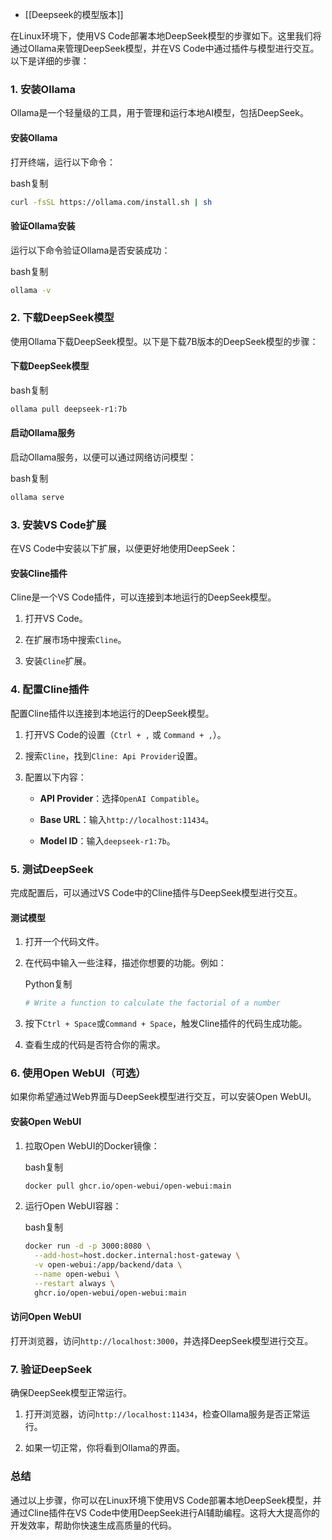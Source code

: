 
- [[Deepseek的模型版本]]

在Linux环境下，使用VS Code部署本地DeepSeek模型的步骤如下。这里我们将通过Ollama来管理DeepSeek模型，并在VS Code中通过插件与模型进行交互。以下是详细的步骤：

### **1. 安装Ollama**

Ollama是一个轻量级的工具，用于管理和运行本地AI模型，包括DeepSeek。

#### **安装Ollama**

打开终端，运行以下命令：

bash复制

```bash
curl -fsSL https://ollama.com/install.sh | sh
```

#### **验证Ollama安装**

运行以下命令验证Ollama是否安装成功：

bash复制

```bash
ollama -v
```

### **2. 下载DeepSeek模型**

使用Ollama下载DeepSeek模型。以下是下载7B版本的DeepSeek模型的步骤：

#### **下载DeepSeek模型**

bash复制

```bash
ollama pull deepseek-r1:7b
```

#### **启动Ollama服务**

启动Ollama服务，以便可以通过网络访问模型：

bash复制

```bash
ollama serve
```

### **3. 安装VS Code扩展**

在VS Code中安装以下扩展，以便更好地使用DeepSeek：

#### **安装Cline插件**

Cline是一个VS Code插件，可以连接到本地运行的DeepSeek模型。

1. 打开VS Code。
    
2. 在扩展市场中搜索`Cline`。
    
3. 安装`Cline`扩展。
    

### **4. 配置Cline插件**

配置Cline插件以连接到本地运行的DeepSeek模型。

1. 打开VS Code的设置（`Ctrl + ,` 或 `Command + ,`）。
    
2. 搜索`Cline`，找到`Cline: Api Provider`设置。
    
3. 配置以下内容：
    
    - **API Provider**：选择`OpenAI Compatible`。
        
    - **Base URL**：输入`http://localhost:11434`。
        
    - **Model ID**：输入`deepseek-r1:7b`。
        

### **5. 测试DeepSeek**

完成配置后，可以通过VS Code中的Cline插件与DeepSeek模型进行交互。

#### **测试模型**

1. 打开一个代码文件。
    
2. 在代码中输入一些注释，描述你想要的功能。例如：
    
    Python复制
    
    ```python
    # Write a function to calculate the factorial of a number
    ```
    
3. 按下`Ctrl + Space`或`Command + Space`，触发Cline插件的代码生成功能。
    
4. 查看生成的代码是否符合你的需求。
    

### **6. 使用Open WebUI（可选）**

如果你希望通过Web界面与DeepSeek模型进行交互，可以安装Open WebUI。

#### **安装Open WebUI**

1. 拉取Open WebUI的Docker镜像：
    
    bash复制
    
    ```bash
    docker pull ghcr.io/open-webui/open-webui:main
    ```
    
2. 运行Open WebUI容器：
    
    bash复制
    
    ```bash
    docker run -d -p 3000:8080 \
      --add-host=host.docker.internal:host-gateway \
      -v open-webui:/app/backend/data \
      --name open-webui \
      --restart always \
      ghcr.io/open-webui/open-webui:main
    ```
    

#### **访问Open WebUI**

打开浏览器，访问`http://localhost:3000`，并选择DeepSeek模型进行交互。

### **7. 验证DeepSeek**

确保DeepSeek模型正常运行。

1. 打开浏览器，访问`http://localhost:11434`，检查Ollama服务是否正常运行。
    
2. 如果一切正常，你将看到Ollama的界面。
    

### **总结**

通过以上步骤，你可以在Linux环境下使用VS Code部署本地DeepSeek模型，并通过Cline插件在VS Code中使用DeepSeek进行AI辅助编程。这将大大提高你的开发效率，帮助你快速生成高质量的代码。